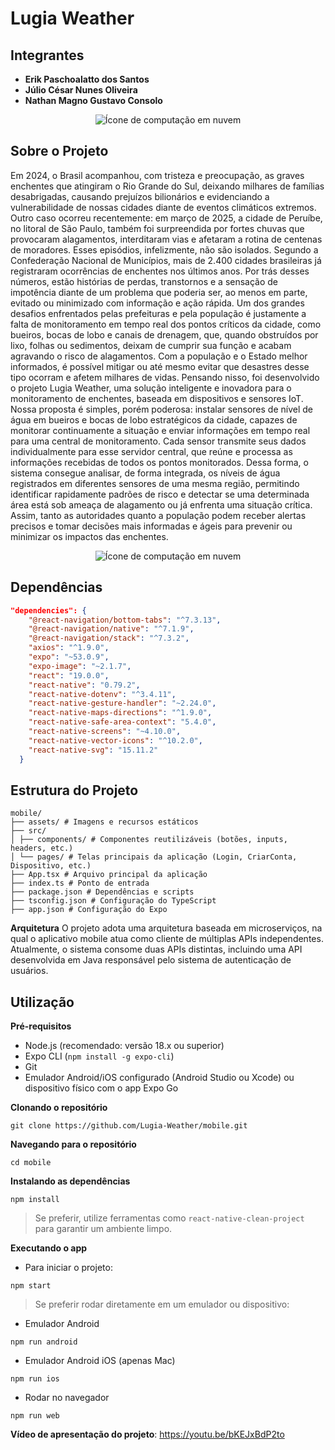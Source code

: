 # Lugia Weather

## Integrantes

* **Erik Paschoalatto dos Santos**
* **Júlio César Nunes Oliveira** 
* **Nathan Magno Gustavo Consolo**

<p align="center">
  <img src="https://img.icons8.com/?size=100&id=102261&format=png&color=0AFAFA" alt="Ícone de computação em nuvem" />
</p>

## Sobre o Projeto

Em 2024, o Brasil acompanhou, com tristeza e preocupação, as graves enchentes
que atingiram o Rio Grande do Sul, deixando milhares de famílias desabrigadas,
causando prejuízos bilionários e evidenciando a vulnerabilidade de nossas cidades
diante de eventos climáticos extremos. Outro caso ocorreu recentemente: em março
de 2025, a cidade de Peruíbe, no litoral de São Paulo, também foi surpreendida por
fortes chuvas que provocaram alagamentos, interditaram vias e afetaram a rotina de
centenas de moradores. Esses episódios, infelizmente, não são isolados. Segundo
a Confederação Nacional de Municípios, mais de 2.400 cidades brasileiras já
registraram ocorrências de enchentes nos últimos anos.
Por trás desses números, estão histórias de perdas, transtornos e a sensação de
impotência diante de um problema que poderia ser, ao menos em parte, evitado ou
minimizado com informação e ação rápida. Um dos grandes desafios enfrentados
pelas prefeituras e pela população é justamente a falta de monitoramento em tempo
real dos pontos críticos da cidade, como bueiros, bocas de lobo e canais de
drenagem, que, quando obstruídos por lixo, folhas ou sedimentos, deixam de
cumprir sua função e acabam agravando o risco de alagamentos. Com a população
e o Estado melhor informados, é possível mitigar ou até mesmo evitar que desastres
desse tipo ocorram e afetem milhares de vidas.
Pensando nisso, foi desenvolvido o projeto Lugia Weather, uma solução inteligente
e inovadora para o monitoramento de enchentes, baseada em dispositivos e
sensores IoT. Nossa proposta é simples, porém poderosa: instalar sensores de nível
de água em bueiros e bocas de lobo estratégicos da cidade, capazes de monitorar
continuamente a situação e enviar informações em tempo real para uma central de
monitoramento. Cada sensor transmite seus dados individualmente para esse
servidor central, que reúne e processa as informações recebidas de todos os pontos
monitorados. Dessa forma, o sistema consegue analisar, de forma integrada, os
níveis de água registrados em diferentes sensores de uma mesma região,
permitindo identificar rapidamente padrões de risco e detectar se uma determinada
área está sob ameaça de alagamento ou já enfrenta uma situação crítica. Assim,
tanto as autoridades quanto a população podem receber alertas precisos e tomar
decisões mais informadas e ágeis para prevenir ou minimizar os impactos das
enchentes.

<p align="center">
  <img src="https://img.icons8.com/?size=100&id=RaljsbuV3tuS&format=png&color=000000" alt="Ícone de computação em nuvem" />
</p>

## Dependências

```json
"dependencies": {
    "@react-navigation/bottom-tabs": "^7.3.13",
    "@react-navigation/native": "^7.1.9",
    "@react-navigation/stack": "^7.3.2",
    "axios": "^1.9.0",
    "expo": "~53.0.9",
    "expo-image": "~2.1.7",
    "react": "19.0.0",
    "react-native": "0.79.2",
    "react-native-dotenv": "^3.4.11",
    "react-native-gesture-handler": "~2.24.0",
    "react-native-maps-directions": "^1.9.0",
    "react-native-safe-area-context": "5.4.0",
    "react-native-screens": "~4.10.0",
    "react-native-vector-icons": "^10.2.0",
    "react-native-svg": "15.11.2"
  }
```

## Estrutura do Projeto

```
mobile/
├── assets/ # Imagens e recursos estáticos
├── src/
│ ├── components/ # Componentes reutilizáveis (botões, inputs, headers, etc.)
│ └── pages/ # Telas principais da aplicação (Login, CriarConta, Dispositivo, etc.)
├── App.tsx # Arquivo principal da aplicação
├── index.ts # Ponto de entrada
├── package.json # Dependências e scripts
├── tsconfig.json # Configuração do TypeScript
├── app.json # Configuração do Expo
```

**Arquitetura**
O projeto adota uma arquitetura baseada em microserviços, na qual o aplicativo mobile atua como cliente de múltiplas APIs independentes. Atualmente, o sistema consome duas APIs distintas, incluindo uma API desenvolvida em Java responsável pelo sistema de autenticação de usuários. 

## Utilização

**Pré-requisitos**
* Node.js (recomendado: versão 18.x ou superior)
* Expo CLI (`npm install -g expo-cli`)
* Git
* Emulador Android/iOS configurado (Android Studio ou Xcode) ou dispositivo físico com o app Expo Go

**Clonando o repositório**
```
git clone https://github.com/Lugia-Weather/mobile.git
```
**Navegando para o repositório**
``` 
cd mobile
```

**Instalando as dependências**
```
npm install
```

> Se preferir, utilize ferramentas como `react-native-clean-project` para garantir um ambiente limpo.

**Executando o app**
- Para iniciar o projeto:
```
npm start
```

> Se preferir rodar diretamente em um emulador ou dispositivo:
- Emulador Android
```
npm run android
```
- Emulador Android iOS (apenas Mac)
```
npm run ios
```
- Rodar no navegador
```
npm run web
```

**Vídeo de apresentação do projeto**: https://youtu.be/bKEJxBdP2to
